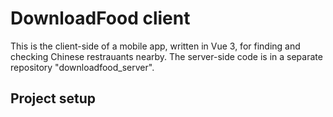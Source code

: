 # DownloadFood client
This is the client-side of a mobile app, written in Vue 3, for finding and checking Chinese restrauants nearby.
The server-side code is in a separate repository "downloadfood_server".
## Project setup



